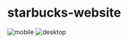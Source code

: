 # starbucks-website
![mobile](https://github.com/erdemengin/starbucks-website/assets/104628888/4b14a68a-12c1-4580-aa88-8e219537eff5)
![desktop](https://github.com/erdemengin/starbucks-website/assets/104628888/cdd6e640-14d7-4dce-9d43-0ddd78d58316)
